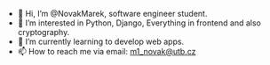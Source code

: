 - 👋 Hi, I’m @NovakMarek, software engineer student.
- 👀 I’m interested in Python, Django, Everything in frontend and also cryptography.
- 🌱 I’m currently learning to develop web apps.
- 📫 How to reach me via email: m1_novak@utb.cz
